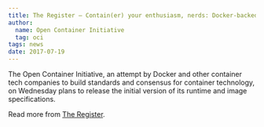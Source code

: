 ```yaml
---
title: The Register – Contain(er) your enthusiasm, nerds: Docker-backed OCI runtime spec hits 1.0
author:
  name: Open Container Initiative
  tag: oci
tags: news
date: 2017-07-19
---
```


The Open Container Initiative, an attempt by Docker and other container tech companies to build standards and consensus for container technology, on Wednesday plans to release the initial version of its runtime and image specifications.

Read more from [The Register](https://www.theregister.co.uk/2017/07/19/dockerbacked_oci_runtime_spec_hits_10/).
